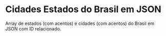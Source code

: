 Cidades Estados do Brasil em JSON
====================

Array de estados (com acentos) e cidades (com acentos) do Brasil em JSON com ID relacionado.